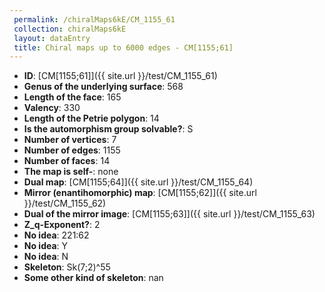 ```yaml
--- 
 permalink: /chiralMaps6kE/CM_1155_61 
 collection: chiralMaps6kE
 layout: dataEntry
 title: Chiral maps up to 6000 edges - CM[1155;61]
---
```


- **ID**: [CM[1155;61]]({{ site.url }}/test/CM_1155_61)
- **Genus of the underlying surface**: 568
- **Length of the face**: 165
- **Valency**: 330
- **Length of the Petrie polygon**: 14
- **Is the automorphism group solvable?**: S
- **Number of vertices**: 7
- **Number of edges**: 1155
- **Number of faces**: 14
- **The map is self-**: none
- **Dual map**: [CM[1155;64]]({{ site.url }}/test/CM_1155_64)
- **Mirror (enantihomorphic) map**: [CM[1155;62]]({{ site.url }}/test/CM_1155_62)
- **Dual of the mirror image**: [CM[1155;63]]({{ site.url }}/test/CM_1155_63)
- **Z_q-Exponent?**: 2
- **No idea**:  221:62
- **No idea**: Y
- **No idea**: N
- **Skeleton**: Sk(7;2)^55
- **Some other kind of skeleton**: nan

